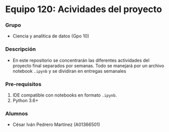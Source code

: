 # Equipo 120: Acividades del proyecto


### Grupo

- Ciencia y analítica de datos (Gpo 10)

### Descripción

- En este repositorio se concentrarán las diferentes actividades del proyecto final separados por semanas. Todo se manejará por un archivo notebook `.ipynb` y se dividiran en entregas semanales

### Pre-requisitos

1. IDE compatible con notebooks en formato `.ipynb`.
2. Python 3.6+

### Alumnos

- César Iván Pedrero Martínez (A01366501)
